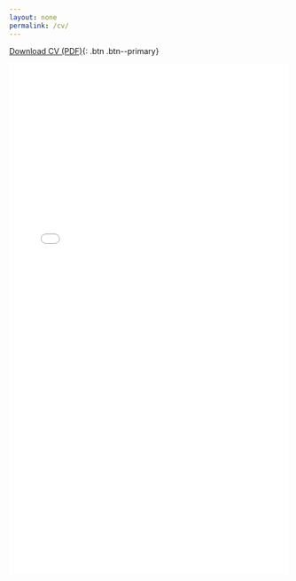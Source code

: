 ```yaml
---
layout: none
permalink: /cv/
---
```

[Download CV (PDF)](/files/CV_Hasan_Shaikh.pdf){: .btn .btn--primary}

<embed src="/files/CV_Hasan_Shaikh.pdf" type="application/pdf" width="100%" height="920px" />
